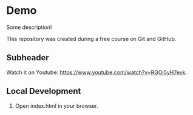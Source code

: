 # Demo

Some description!

This repository was created during a free course on Git and GitHub. 


## Subheader 

Watch it on Youtube: https://www.youtube.com/watch?v=RGOj5yH7evk.

## Local Development

1. Open index.html in your browser.